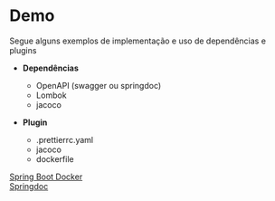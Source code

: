 # Demo

Segue alguns exemplos de implementação e uso de dependências e plugins

- **Dependências**
    - OpenAPI (swagger ou springdoc)
    - Lombok
    - jacoco

- **Plugin**
    - .prettierrc.yaml
    - jacoco  
    - dockerfile

[Spring Boot Docker](https://spring.io/guides/topicals/spring-boot-docker/)  
[Springdoc](https://springdoc.org/)